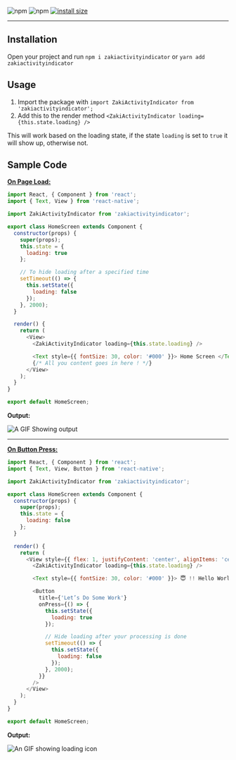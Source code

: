 ![npm](https://img.shields.io/npm/v/zakiactivityindicator.svg) ![npm](https://img.shields.io/npm/dt/zakiactivityindicator.svg) [![install size](https://packagephobia.now.sh/badge?p=zakiactivityindicator)](https://packagephobia.now.sh/result?p=zakiactivityindicator)

---

## Installation

Open your project and run `npm i zakiactivityindicator` or `yarn add zakiactivityindicator`

## Usage

1. Import the package with `import ZakiActivityIndicator from 'zakiactivityindicator';`
2. Add this to the render method `<ZakiActivityIndicator loading={this.state.loading} />`

This will work based on the loading state, if the state `loading` is set to `true` it will show up, otherwise not.

## Sample Code

**<u>On Page Load:</u>**

```javascript
import React, { Component } from 'react';
import { Text, View } from 'react-native';

import ZakiActivityIndicator from 'zakiactivityindicator';

export class HomeScreen extends Component {
  constructor(props) {
    super(props);
    this.state = {
      loading: true
    };

    // To hide loading after a specified time
    setTimeout(() => {
      this.setState({
        loading: false
      });
    }, 2000);
  }

  render() {
    return (
      <View>
        <ZakiActivityIndicator loading={this.state.loading} />

        <Text style={{ fontSize: 30, color: '#000' }}> Home Screen </Text>
        {/* All you content goes in here ! */}
      </View>
    );
  }
}

export default HomeScreen;

```

**Output:**

![A GIF Showing output](https://imgur.com/JAPCH7W.gif)

---



**<u>On Button Press:</u>**

```javascript
import React, { Component } from 'react';
import { Text, View, Button } from 'react-native';

import ZakiActivityIndicator from 'zakiactivityindicator';

export class HomeScreen extends Component {
  constructor(props) {
    super(props);
    this.state = {
      loading: false
    };
  }

  render() {
    return (
      <View style={{ flex: 1, justifyContent: 'center', alignItems: 'center' }}>
        <ZakiActivityIndicator loading={this.state.loading} />

        <Text style={{ fontSize: 30, color: '#000' }}> 😇 !! Hello World !! 😇 </Text>

        <Button
          title={'Let’s Do Some Work'}
          onPress={() => {
            this.setState({
              loading: true
            });

            // Hide loading after your processing is done
            setTimeout(() => {
              this.setState({
                loading: false
              });
            }, 2000);
          }}
        />
      </View>
    );
  }
}

export default HomeScreen;

```

**Output:**

![An GIF showing loading icon](https://imgur.com/trXB0q0.gif)

